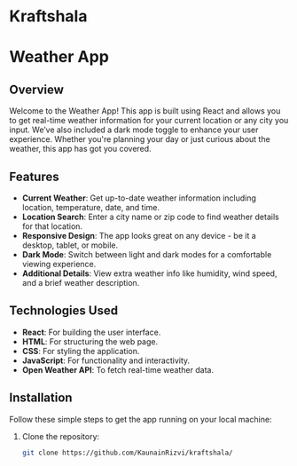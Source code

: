 # Kraftshala

# Weather App

## Overview
Welcome to the Weather App! This app is built using React and allows you to get real-time weather information for your current location or any city you input. We’ve also included a dark mode toggle to enhance your user experience. Whether you're planning your day or just curious about the weather, this app has got you covered.

## Features
- **Current Weather**: Get up-to-date weather information including location, temperature, date, and time.
- **Location Search**: Enter a city name or zip code to find weather details for that location.
- **Responsive Design**: The app looks great on any device - be it a desktop, tablet, or mobile.
- **Dark Mode**: Switch between light and dark modes for a comfortable viewing experience.
- **Additional Details**: View extra weather info like humidity, wind speed, and a brief weather description.

## Technologies Used
- **React**: For building the user interface.
- **HTML**: For structuring the web page.
- **CSS**: For styling the application.
- **JavaScript**: For functionality and interactivity.
- **Open Weather API**: To fetch real-time weather data.

## Installation
Follow these simple steps to get the app running on your local machine:

1. Clone the repository:
   ```bash
   git clone https://github.com/KaunainRizvi/kraftshala/
